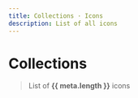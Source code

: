```yaml
---
title: Collections · Icons
description: List of all icons
---
```


<script setup>
import Fuse from 'fuse.js'
import meta from '@privyid/persona-icon/svg/meta.json'
import pButton from '../components/button/Button.vue'
import pText from '../components/text/Text.vue'
import pInput from '../components/input/Input.vue'
import pTabs from '../components/tabs/Tabs.vue'
import pTab from '../components/tabs/Tab.vue'
import pModal from '../components/modal/Modal.vue'
import pSelect from '../components/select/Select.vue'
import pFormGroup from '../components/form-group/FormGroup.vue'
import pLabel from '../components/label/Label.vue'
import PiDownload16 from '@privyid/persona-icon/vue/download/16.vue'
import { createSpinner } from '../components/avatar/utils/create-image'
import { computed, ref } from 'vue-demi'
import {
  groupBy,
  sortBy,
  startCase,
  upperFirst,
  camelCase,
  kebabCase,
} from 'lodash-es'

const pascalCase = (text) => upperFirst(camelCase(text))

const showModal = ref(false)
const selected  = ref()
const size      = ref('16')

const keyword = ref('')
const fuse    = new Fuse(meta, {
  threshold: 0.5,
  keys     : [
    'name',
    'folder',
    'aliases',
    'category',
  ]
})

const icons = computed(() => {
  const filtered = keyword.value
    ? fuse.search(keyword.value).map((result) => result.item)
    : sortBy(meta, ['category', 'folder'])

  return groupBy(filtered, 'category')
})

function getURL (icon, size = 32) {
  return new URL(`../../packages/persona-icon/svg/${icon.folder}/${size}.svg`, import.meta.url).href
}

function showDetail (icon) {
  selected.value  = icon
  showModal.value = true
}

function download (icon) {
  const a = document.createElement('a')

  a.href     = getURL(icon, size.value)
  a.download = kebabCase(`pi-${icon.folder}-${size.value}`)

  a.click()
}
</script>

<style lang="postcss">
#modal-icon {
  li.nav__item {
    @apply my-0;
  }

  div[class*='language-'] {
    @apply my-0;
  }
}
</style>

# Collections

> List of **{{ meta.length }}** icons

<p-input placeholder="Search..." v-model="keyword" clearable />

<template v-if="Object.values(icons).length > 0">
  <template v-for="(items, category) in icons" :key="category">
    <h3 class="capitalize">{{ category }}</h3>
    <div class="grid grid-cols-2 gap-4 mt-8 md:grid-cols-4">
      <template v-for="icon in items" :key="icon.folder">
        <p-button
          class="flex flex-col items-center justify-center"
          size="lg"
          @click="showDetail(icon)">
          <client-only>
            <template #placeholder>
              <img width="32" height="32" :src="createSpinner(32)" />
            </template>
            <img class="dark:invert" width="32" height="32" :src="getURL(icon)" />
          </client-only>
          <p-text variant="caption" class="text-center">
            {{ icon.folder }}
          </p-text>
        </p-button>
      </template>
    </div>
  </template>
</template>
<template v-else>
  <p class="text-center">
    There are no icon to show
  </p>
</template>

<p-modal
  id="modal-icon"
  v-model="showModal"
  :title="startCase(selected?.folder)"
  centered>
  <template v-if="selected">
    <div class="grid grid-cols-2 gap-4 mb-4">
      <div
        class="flex items-center justify-center p-4 border border-default-alpha dark:border-dark-default-alpha">
        <img
          class="scale-[5] dark:invert"
          :width="size"
          :height="size"
          :src="getURL(selected, size)" />
      </div>
      <div class="flex flex-col">
        <p-form-group
          class="col-span-2"
          label="Name">
          <div class="space-gap-1">
            <p-label>
              {{ selected.folder }}
            </p-label>
            <p-label v-for="alias in selected.aliases">
              {{ alias }}
            </p-label>
          </div>
        </p-form-group>
        <p-form-group label="Category">
          <div>
            <p-label>{{ selected.category }}</p-label>
          </div>
        </p-form-group>
        <p-form-group label="Size">
          <div class="flex space-x-4">
            <p-select
              class="w-36"
              v-model="size"
              :options="['16', '20', '24', '32']" />
          </div>
        </p-form-group>
        <div>
          <p-button
            class="w-36"
            @click="download(selected)">
            <PiDownload16 />
            Get SVG
          </p-button>
        </div>
      </div>
    </div>

<p-tabs variant="lines">
<p-tab title="Vue">

```vue-vue
<template>
  <{{ kebabCase(`pi-${selected.folder}-${size}`) }} />
</template>

<script lang="ts" setup>
  import {{ pascalCase(`pi-${selected.folder}-${size}`) }} from '@privyid/persona-icon/vue/{{ selected.folder }}/{{ size }}.vue'
</script>
```

</p-tab>
<p-tab title="Fonticon">

```vue-vue
<template>
  <i class="{{ kebabCase(`pi-${selected.folder}-${size}`) }}" />
</template>
```
</p-tab>
<p-tab title="SVG">

```vue-vue
<template>
  <img class="dark:invert" :src="{{ pascalCase(`icon-${selected.folder}-${size}`) }}" />
</template>

<script lang="ts" setup>
  import {{ pascalCase(`icon-${selected.folder}-32`) }} from '@privyid/persona-icon/svg/{{ selected.folder }}/{{ size }}.svg'
</script>
```

</p-tab>
<p-tab title="CDN">

```txt-vue
https://unpkg.com/@privyid/persona-icon/svg/{{ selected.folder }}/{{ size }}.svg
```

</p-tab>
</p-tabs>

  </template>
</p-modal>
